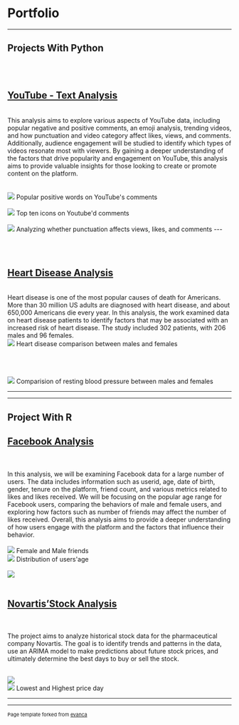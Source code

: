 # Portfolio

---

## Projects With Python

<br><br>
## [YouTube - Text Analysis](https://github.com/Thi-Ngo/YouTube---Text-analysis/blob/main/Youtube%20Analysis.ipynb)
<br>
This analysis aims to explore various aspects of YouTube data, including popular negative and positive comments, an emoji analysis, trending videos, and how punctuation and video category affect likes, views, and comments. Additionally, audience engagement will be studied to identify which types of videos resonate most with viewers. By gaining a deeper understanding of the factors that drive popularity and engagement on YouTube, this analysis aims to provide valuable insights for those looking to create or promote content on the platform.
<br><br><br>
<img src="images/youtube 2.png?raw=true"/>
Popular positive words on YouTube's comments
<br><br>
<img src="images/Youtube 3.png?raw=true"/>
Top ten icons on Youtube'd comments
<br><br>

<img src="images/youtube 6.png?raw=true"/>
Analyzing whether punctuation affects views, likes, and comments
---

<br><br>
## [Heart Disease Analysis](https://github.com/Thi-Ngo/Heart-Disease-Analysis/blob/main/Heart%20Disease%20Analysis.ipynb)
<br>
Heart disease is one of the most popular causes of death for Americans. More than 30 million US adults are diagnosed with heart disease, and about 650,000 Americans die every year. In this analysis, the work examined data on heart disease patients to identify factors that may be associated with an increased risk of heart disease.
The study included 302 patients, with 206 males and 96 females. 

<br>
<img src="images/heart1.png?raw=true"/>
Heart disease comparison between males and females

<br><br><br>
<img src="images/heart3.png?raw=true"/>
Comparision of resting blood pressure between males and females

---


---

## Project With R

## [Facebook Analysis](https://rpubs.com/Thi_Ngo/991308)
<br><br>
In this analysis, we will be examining Facebook data for a large number of users. The data includes information such as userid, age, date of birth, gender, tenure on the platform, friend count, and various metrics related to likes and likes received. We will be focusing on the popular age range for Facebook users, comparing the behaviors of male and female users, and exploring how factors such as number of friends may affect the number of likes received. Overall, this analysis aims to provide a deeper understanding of how users engage with the platform and the factors that influence their behavior.
<br><br>
<img src="images/fb1.png?raw=true"/>
  Female and Male friends
 <br>
 <img src="images/fb2.png?raw=true"/>
 Distribution of users'age
  <br><br>
  <img src="images/fb5.png?raw=true"/>
 <br><br>
 

## [Novartis’Stock Analysis](https://rpubs.com/Thi_Ngo/991275)
<br><br>
The project aims to analyze historical stock data for the pharmaceutical company Novartis. The goal is to identify trends and patterns in the data, use an ARIMA model to make predictions about future stock prices, and ultimately determine the best days to buy or sell the stock.
<br><br>

 <img src="images/stock2.png?raw=true"/>
 <br>
 <img src="images/stock4.png?raw=true"/>
 Lowest and Highest price day


---




---
<p style="font-size:11px">Page template forked from <a href="https://github.com/evanca/quick-portfolio">evanca</a></p>
<!-- Remove above link if you don't want to attibute -->
